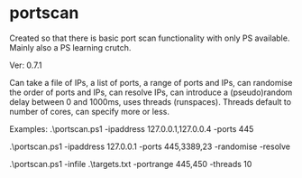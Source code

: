 # portscan
Created so that there is basic port scan functionality with only PS available. Mainly also a PS learning crutch.

Ver: 0.7.1

Can take a file of IPs, a list of ports, a range of ports and IPs, can randomise the order of ports and IPs, can resolve IPs, can introduce a (pseudo)random delay between 0 and 1000ms, uses threads (runspaces). Threads default to number of cores, can specify more or less.

Examples:
.\portscan.ps1 -ipaddress 127.0.0.1,127.0.0.4 -ports 445


.\portscan.ps1 -ipaddress 127.0.0.1 -ports 445,3389,23 -randomise -resolve


.\portscan.ps1 -infile .\targets.txt -portrange 445,450 -threads 10
